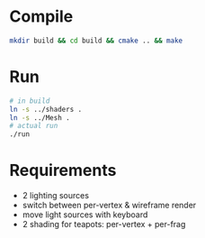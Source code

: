 # Compile

```bash
mkdir build && cd build && cmake .. && make
```

# Run

```bash
# in build
ln -s ../shaders .
ln -s ../Mesh .
# actual run
./run
```

# Requirements

* 2 lighting sources
* switch between per-vertex & wireframe render
* move light sources with keyboard
* 2 shading for teapots: per-vertex + per-frag
